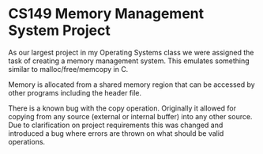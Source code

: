 # CS149 Memory Management System Project
As our largest project in my Operating Systems class we were assigned the task of creating a memory management system. This emulates something similar to malloc/free/memcopy in C.

Memory is allocated from a shared memory region that can be accessed by other programs including the header file.

There is a known bug with the copy operation. Originally it allowed for copying from any source (external or internal buffer) into any other source. Due to clarification on project requirements this was changed and introduced a bug where errors are thrown on what should be valid operations.
